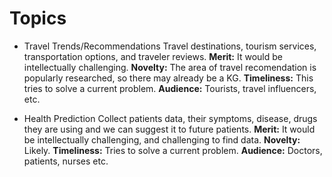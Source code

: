 # Topics
* Travel Trends/Recommendations
  Travel destinations, tourism services, transportation options, and traveler reviews.
  **Merit:** It would be intellectually challenging.
  **Novelty:** The area of travel recomendation is popularly researched, so there may already be a KG.
  **Timeliness:** This tries to solve a current problem.
  **Audience:** Tourists, travel influencers, etc.
  
* Health Prediction
  Collect patients data, their symptoms, disease, drugs they are using and we can suggest it to future patients.
  **Merit:** It would be intellectually challenging, and challenging to find data. 
  **Novelty:** Likely. 
  **Timeliness:** Tries to solve a current problem. 
  **Audience:** Doctors, patients, nurses etc. 
